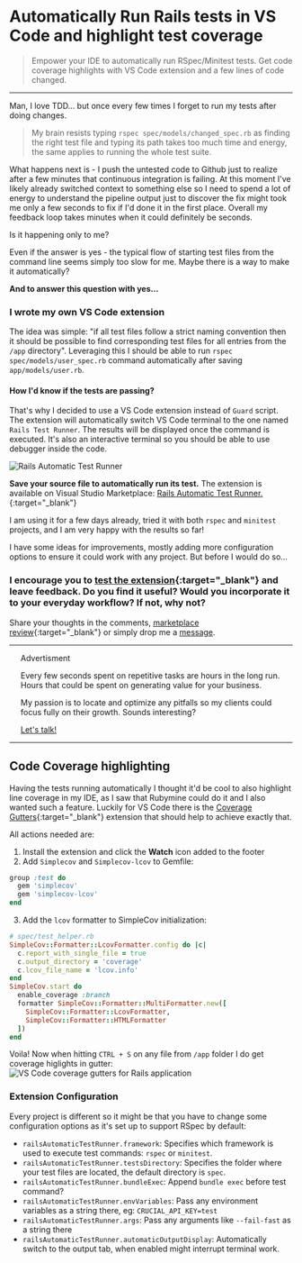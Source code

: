 # Automatically Run Rails tests in VS Code and highlight test coverage

> Empower your IDE to automatically run RSpec/Minitest tests. Get code coverage highlights with VS Code extension and a few lines of code changed.

***

Man, I love TDD... but once every few times I forget to run my tests after doing changes.

> My brain resists typing `rspec spec/models/changed_spec.rb` as finding the right test file and typing its path takes too much time and energy, the same applies to running the whole test suite.


What happens next is - I push the untested code to Github just to realize after a few minutes that continuous integration is failing. At this moment I've likely already switched context to something else so I need to spend a lot of energy to understand the pipeline output just to discover the fix might took me only a few seconds to fix if I'd done it in the first place. Overall my feedback loop takes minutes when it could definitely be seconds.

Is it happening only to me?

Even if the answer is yes - the typical flow of starting test files from the command line seems simply too slow for me. Maybe there is a way to make it automatically?

**And to answer this question with yes...**

### I wrote my own VS Code extension

The idea was simple: "if all test files follow a strict naming convention then it should be possible to find corresponding test files for all entries from the `/app` directory". Leveraging this I should be able to run `rspec spec/models/user_spec.rb` command automatically after saving `app/models/user.rb`.

#### How I'd know if the tests are passing?
That's why I decided to use a VS Code extension instead of `Guard` script. The extension will automatically switch VS Code terminal to the one named `Rails Test Runner`. The results will be displayed once the command is executed. It's also an interactive terminal so you should be able to use debugger inside the code.

![Rails Automatic Test Runner](/images/VS-Code-Rails-Automatic-Test-Runner.gif)

**Save your source file to automatically run its test.** The extension is available on Visual Studio Marketplace: [Rails Automatic Test Runner.](https://marketplace.visualstudio.com/items?itemName=jmatuszewski.rails-automatic-test-runner){:target="_blank"}

I am using it for a few days already, tried it with both `rspec` and `minitest` projects, and I am very happy with the results so far!

I have some ideas for improvements, mostly adding more configuration options to ensure it could work with any project. But before I would do so...

### I encourage you to [test the extension](https://marketplace.visualstudio.com/items?itemName=jmatuszewski.rails-automatic-test-runner){:target="_blank"} and leave feedback. Do you find it useful? Would you incorporate it to your everyday workflow? If not, why not?
Share your thoughts in the comments, [marketplace review](https://marketplace.visualstudio.com/items?itemName=jmatuszewski.rails-automatic-test-runner&ssr=false#review-details){:target="_blank"} or simply drop me a [message](mailto:matuszewski.jan@hotmail.com).

***

<div class="" markdown="1" style="margin-left: 15pt;margin-right: 15pt;">
<p class="text-grey font-small">Advertisment</p>
Every few seconds spent on repetitive tasks are hours in the long run. Hours that could be spent on generating value for your business.

My passion is to locate and optimize any pitfalls so my clients could focus fully on their growth. Sounds interesting?

<p class="centered">
<a href="/contact" class="button button-red centered">Let's talk!</a>
</p>
</div>

***

## Code Coverage highlighting
Having the tests running automatically I thought it'd be cool to also highlight line coverage in my IDE, as I saw that Rubymine could do it and I also wanted such a feature. Luckily for VS Code there is the [Coverage Gutters](https://marketplace.visualstudio.com/items?itemName=ryanluker.vscode-coverage-gutters){:target="_blank"} extension that should help to achieve exactly that.

All actions needed are:
1. Install the extension and click the **Watch** icon added to the footer
2. Add `Simplecov` and `Simplecov-lcov` to Gemfile:
```ruby
group :test do
  gem 'simplecov'
  gem 'simplecov-lcov'
end
```

3. Add the `lcov` formatter to SimpleCov initialization:
```ruby
# spec/test_helper.rb
SimpleCov::Formatter::LcovFormatter.config do |c|
  c.report_with_single_file = true
  c.output_directory = 'coverage'
  c.lcov_file_name = 'lcov.info'
end
SimpleCov.start do
  enable_coverage :branch
  formatter SimpleCov::Formatter::MultiFormatter.new([
    SimpleCov::Formatter::LcovFormatter,
    SimpleCov::Formatter::HTMLFormatter
  ])
end
```

Voila! Now when hitting `CTRL + S` on any file from `/app` folder I do get coverage higlights in gutter:
![VS Code coverage gutters for Rails application](/images/VS-Code-coverage-gutters-for-rails-application.png)

### Extension Configuration
Every project is different so it might be that you have to change some configuration options as it's set up to support RSpec by default:
-   `railsAutomaticTestRunner.framework`: Specifies which framework is used to execute test commands: `rspec` or `minitest`.
-   `railsAutomaticTestRunner.testsDirectory`: Specifies the folder where your test files are located, the default directory is `spec`.
-   `railsAutomaticTestRunner.bundleExec`: Append `bundle exec` before test command?
-   `railsAutomaticTestRunner.envVariables`: Pass any environment variables as a string there, eg: `CRUCIAL_API_KEY=test`
-   `railsAutomaticTestRunner.args`: Pass any arguments like `--fail-fast` as a string there
-   `railsAutomaticTestRunner.automaticOutputDisplay`: Automatically switch to the output tab, when enabled might interrupt terminal work.
